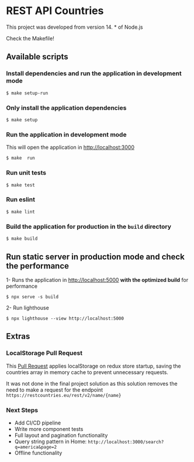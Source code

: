 # REST API Countries

This project was developed from version 14. \* of Node.js

Check the Makefile!

## Available scripts

### Install dependencies and run the application in development mode

```
$ make setup-run
```

### Only install the application dependencies

```
$ make setup
```

### Run the application in development mode

This will open the application in [http://localhost:3000](http://localhost:3000)

```
$ make  run
```

### Run unit tests

```
$ make test
```

### Run eslint

```
$ make lint
```

### Build the application for production in the `build` directory

```
$ make build
```

## Run static server in production mode and check the performance

1- Runs the application in [http://localhost:5000](http://localhost:5000) **with the optimized build** for performance

```
$ npx serve -s build
```

2- Run lighthouse

```
$ npx lighthouse --view http://localhost:5000
```

## Extras

### LocalStorage Pull Request

This [Pull Request](https://github.com/joaofernandomacdowell/frontend-take-home-project-master/pull/1) applies localStorage on redux store startup, saving the countries array in memory cache to prevent unnecessary requests.

It was not done in the final project solution as this solution removes the need to make a request for the endpoint `https://restcountries.eu/rest/v2/name/{name}`

### Next Steps

- Add CI/CD pipeline
- Write more component tests
- Full layout and pagination functionality
- Query string pattern in Home: `http://localhost:3000/search?q=america&page=2`
- Offline functionality
